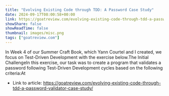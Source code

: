```yaml
---
title: "Evolving Existing Code through TDD: A Password Case Study"
date: 2024-09-17T08:00:58+00:00
link: https://goatreview.com/evolving-existing-code-through-tdd-a-password-validator-case-study/
showShare: false
showReadTime: false
thumbnail: images/misc.png
tags: ["goatreview.com"]
---
```

In Week 4 of our Summer Craft Book, which Yann Courtel and I created, we focus on Test-Driven Development with the exercise below.The Initial ChallengeIn this exercise, our task was to create a program that validates a password following Test-Driven Development cycles based on the following criteria:At

- Link to article: https://goatreview.com/evolving-existing-code-through-tdd-a-password-validator-case-study/